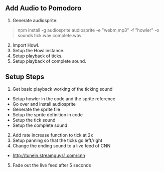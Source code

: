 ## Add Audio to Pomodoro
1. Generate audiosprite:
  > npm install -g audiosprite
  > audiosprite -e \"webm,mp3\" -f \"howler\" -o sounds tick.wav complete.wav
  2. Import Howl.
3. Setup the Howl instance.
4. Setup playback of ticks.
5. Setup playback of complete sound.

## Setup Steps
1. Get basic playback working of the ticking sound
  * Setup howler in the code and the sprite reference
  * Go over and install audiosprite
  * Generate the sprite file
  * Setup the sprite definition in code
  * Setup the tick sound
  * Setup the complete sound
2. Add rate increase function to tick at 2x
3. Setup panning so that the ticks go left/right
4. Change the ending sound to a live feed of CNN
  * http://tunein.streamguys1.com/cnn
5. Fade out the live feed after 5 seconds